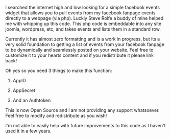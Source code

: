 I searched the internet high and low looking for a simple facebook events widget that allows you to pull 
events from my facebook fanpage events directly to a webpage (via php). Luckly Steve Rolfe a buddy of mine helped me with whipping up this code.
This php code is embeddable into any site joomla, wordpress, etc, and takes events and lists them in a standard row.

Currently it has almost zero formatting and is a work in progress, but its a very solid foundation to getting
 a list of events from your facebook fanpage to be dynamically and seamlessly posted on your website. 
Feel free to customize it to your hearts content and if you redistribute it please link back!

Oh yes so you need 3 things to make this function:

1) AppID

2) AppSecret

3) And an Authtoken

This is now Open Source and I am not providing any support whatsoever. Feel free to modify and redistribute as you wish!

I'm not able to easily help with future improvements to this code as I haven't used it in a few years.